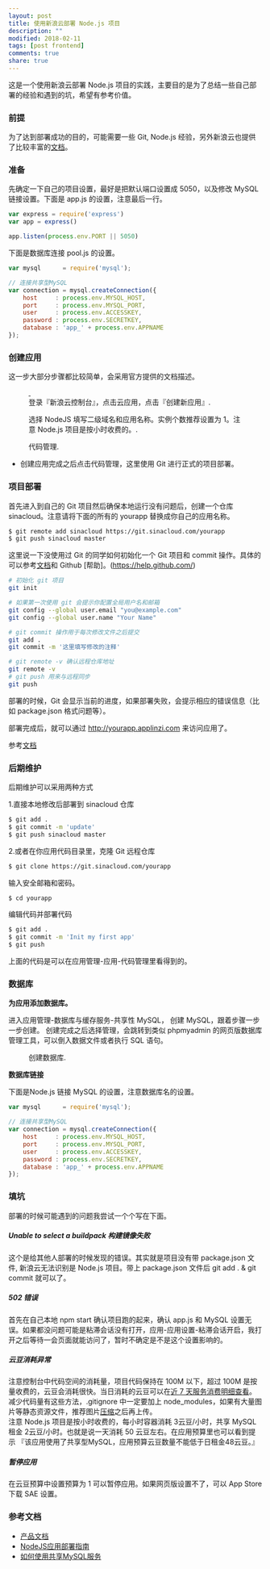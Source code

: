 ```yaml
---
layout: post
title: 使用新浪云部署 Node.js 项目
description: ""
modified: 2018-02-11
tags: [post frontend]
comments: true
share: true
---
```


这是一个使用新浪云部署 Node.js 项目的实践，主要目的是为了总结一些自己部署的经验和遇到的坑，希望有参考价值。

### 前提
为了达到部署成功的目的，可能需要一些 Git, Node.js 经验，另外新浪云也提供了比较丰富的[文档](http://www.sinacloud.com/index/support.html)。

### 准备
先确定一下自己的项目设置，最好是把默认端口设置成 5050，以及修改 MySQL 链接设置。下面是 app.js 的设置，注意最后一行。

``` javascript
var express = require('express')
var app = express()

app.listen(process.env.PORT || 5050)
```

下面是数据库连接 pool.js 的设置。
``` javascript
var mysql      = require('mysql');

// 连接共享型MySQL
var connection = mysql.createConnection({
    host     : process.env.MYSQL_HOST,
    port     : process.env.MYSQL_PORT,
    user     : process.env.ACCESSKEY,
    password : process.env.SECRETKEY,
    database : 'app_' + process.env.APPNAME
});
```

### 创建应用
这一步大部分步骤都比较简单，会采用官方提供的文档描述。  

<figure class="half">
    <a href="images/nodejs-sinacloud _2018-02-11_15-55-33.png">
        <img src="images/nodejs-sinacloud _2018-02-11_15-55-33.png" alt="">
    </a>
    <a href="images/nodejs-sinacloud_2018-02-11_15-55-49.png">
        <img src="images/nodejs-sinacloud_2018-02-11_15-55-49.png" alt="">
    </a>
	<figcaption><span>登录『新浪云控制台』，点击云应用，点击『创建新应用』</span>.</figcaption>
</figure>

<figure>
    <a href="images/nodejs-sinacloud_2018-02-11_15-58-54.png">
        <img src="images/nodejs-sinacloud_2018-02-11_15-58-54.png" alt="">
    </a>
	<figcaption><span>选择 NodeJS 填写二级域名和应用名称。实例个数推荐设置为 1。注意 Node.js 项目是按小时收费的。</span>.</figcaption>
</figure>

<figure>
    <a href="images/nodejs-sinacloud_2018-02-11_16-01-20.png">
        <img src="images/nodejs-sinacloud_2018-02-11_16-01-20.png" alt="">
    </a>
	<figcaption><span>代码管理</span>.</figcaption>
</figure>

* 创建应用完成之后点击代码管理，这里使用 Git 进行正式的项目部署。

### 项目部署
首先进入到自己的 Git 项目然后确保本地运行没有问题后，创建一个仓库 sinacloud。注意请将下面的所有的 yourapp 替换成你自己的应用名称。

``` bash
$ git remote add sinacloud https://git.sinacloud.com/yourapp
$ git push sinacloud master
```

这里说一下没使用过 Git 的同学如何初始化一个 Git 项目和 commit 操作。具体的可以参考[文档](https://git-scm.com/book/zh/v2)和 Github [帮助]。(https://help.github.com/)
``` bash
# 初始化 git 项目
git init

# 如果第一次使用 git 会提示你配置全局用户名和邮箱
git config --global user.email "you@example.com"
git config --global user.name "Your Name"

# git commit 操作用于每次修改文件之后提交
git add .
git commit -m '这里填写修改的注释'

# git remote -v 确认远程仓库地址
git remote -v
# git push 用来与远程同步
git push
```

部署的时候，Git 会显示当前的进度，如果部署失败，会提示相应的错误信息（比如 package.json 格式问题等）。  

部署完成后，就可以通过 http://yourapp.applinzi.com 来访问应用了。  

参考[文档](http://www.sinacloud.com/doc/sae/docker/nodejs-getting-started.html)

### 后期维护

后期维护可以采用两种方式

1.直接本地修改后部署到 sinacloud 仓库

``` bash
$ git add .
$ git commit -m 'update'
$ git push sinacloud master
```

2.或者在你应用代码目录里，克隆 Git 远程仓库

``` bash
$ git clone https://git.sinacloud.com/yourapp
```

输入安全邮箱和密码。

``` bash
$ cd yourapp
```

编辑代码并部署代码

``` bash
$ git add .
$ git commit -m 'Init my first app'
$ git push 
```

上面的代码是可以在应用管理-应用-代码管理里看得到的。

### 数据库
**为应用添加数据库。**  

进入应用管理-数据库与缓存服务-共享性 MySQL， 创建 MySQL，跟着步骤一步一步创建。 创建完成之后选择管理，会跳转到类似 phpmyadmin 的网页版数据库管理工具，可以倒入数据文件或者执行 SQL 语句。  

<figure>
    <a href="images/nodejs-sinacloud_2018-02-11_16-02-03.png">
        <img src="images/nodejs-sinacloud_2018-02-11_16-02-03.png" alt="">
    </a>
	<figcaption><span>创建数据库</span>.</figcaption>
</figure>

**数据库链接**

下面是Node.js 链接 MySQL 的设置，注意数据库名的设置。

``` javascript
var mysql      = require('mysql');

// 连接共享型MySQL
var connection = mysql.createConnection({
    host     : process.env.MYSQL_HOST,
    port     : process.env.MYSQL_PORT,
    user     : process.env.ACCESSKEY,
    password : process.env.SECRETKEY,
    database : 'app_' + process.env.APPNAME
});
```

### 填坑
部署的时候可能遇到的问题我尝试一个个写在下面。  
##### Unable to select a buildpack 构建镜像失败
这个是给其他人部署的时候发现的错误。其实就是项目没有带 package.json 文件, 新浪云无法识别是 Node.js 项目。带上 package.json 文件后 git add . & git commit 就可以了。
##### 502 错误
首先在自己本地 npm start 确认项目跑的起来，确认 app.js 和 MySQL 设置无误。如果都没问题可能是粘滞会话没有打开，应用-应用设置-粘滞会话开启，我打开之后等待一会页面就能访问了，暂时不确定是不是这个设置影响的。
##### 云豆消耗异常
注意控制台中代码空间的消耗量，项目代码保持在 100M 以下，超过 100M 是按量收费的，云豆会消耗很快。当日消耗的云豆可以在[近 7 天服务消费明细查看](http://www.sinacloud.com/ucenter/consumedetail)。  
减少代码量有这些方法，.gitignore 中一定要加上 node_modules，如果有大量图片等静态资源文件，推荐图片[压缩](https://sspai.com/post/40791)之后再上传。  
注意 Node.js 项目是按小时收费的，每小时容器消耗 3云豆/小时，共享 MySQL 租金 2云豆/小时。也就是说一天消耗 50 云豆左右。在应用预算里也可以看到提示 『该应用使用了共享型MySQL，应用预算云豆数量不能低于日租金48云豆。』
##### 暂停应用
在云豆预算中设置预算为 1 可以暂停应用。如果网页版设置不了，可以 App Store 下载 SAE 设置。

### 参考文档
* [产品文档](http://www.sinacloud.com/index/support.html)  
* [NodeJS应用部署指南](http://www.sinacloud.com/doc/sae/docker/nodejs-getting-started.html)  
* [如何使用共享MySQL服务](http://www.sinacloud.com/doc/sae/docker/howto-use-mysql.html)